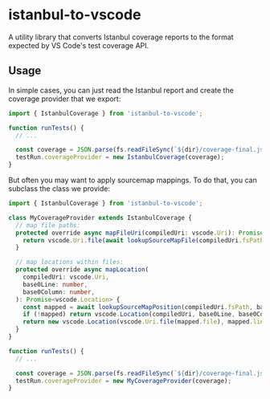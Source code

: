 # istanbul-to-vscode

A utility library that converts Istanbul coverage reports to the format expected by VS Code's test coverage API.

## Usage

In simple cases, you can just read the Istanbul report and create the coverage provider that we export:

```ts
import { IstanbulCoverage } from 'istanbul-to-vscode';

function runTests() {
  // ...

  const coverage = JSON.parse(fs.readFileSync(`${dir}/coverage-final.json`));
  testRun.coverageProvider = new IstanbulCoverage(coverage);
}
```

But often you may want to apply sourcemap mappings. To do that, you can subclass the class we provide:

```ts
import { IstanbulCoverage } from 'istanbul-to-vscode';

class MyCoverageProvider extends IstanbulCoverage {
  // map file paths:
  protected override async mapFileUri(compiledUri: vscode.Uri): Promise<vscode.Uri> {
    return vscode.Uri.file(await lookupSourceMapFile(compiledUri.fsPath));
  }

  // map locations within files:
  protected override async mapLocation(
    compiledUri: vscode.Uri,
    base0Line: number,
    base0Column: number,
  ): Promise<vscode.Location> {
    const mapped = await lookupSourceMapPosition(compiledUri.fsPath, base0Line, base0Column + 1);
    if (!mapped) return vscode.Location(compiledUri, base0Line, base0Column + 1);
    return new vscode.Location(vscode.Uri.file(mapped.file), mapped.line, mapped.column);
  }
}

function runTests() {
  // ...

  const coverage = JSON.parse(fs.readFileSync(`${dir}/coverage-final.json`));
  testRun.coverageProvider = new MyCoverageProvider(coverage);
}
```
